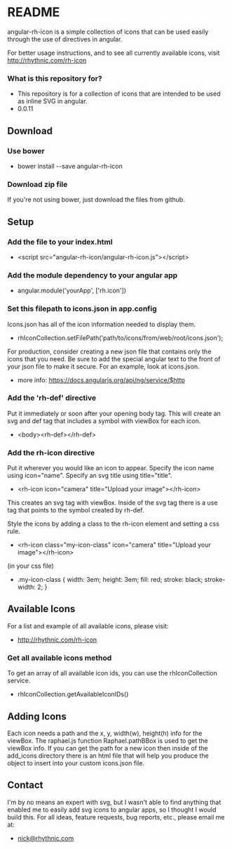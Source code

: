 # README #

angular-rh-icon is a simple collection of icons that can be used easily through the use of directives in angular.

For better usage instructions, and to see all currently available icons,
visit http://rhythnic.com/rh-icon

### What is this repository for? ###

* This repository is for a collection of icons that are intended to be used as inline SVG in angular.
* 0.0.11

Download
--------
### Use bower ###
 * bower install --save angular-rh-icon

### Download zip file ###
If you're not using bower, just download the files from github.


Setup
-----

### Add the file to your index.html ###

<script src="angular-rh-icon/angular-rh-icon.js"></script>
 * &lt;script src="angular-rh-icon/angular-rh-icon.js"&gt;&lt;/script&gt;



### Add the module dependency to your angular app ###

 * angular.module('yourApp', ['rh.icon'])



### Set this filepath to icons.json in app.config ###
Icons.json has all of the icon information needed to display them.

 * rhIconCollection.setFilePath('path/to/icons/from/web/root/icons.json');
 

For production, consider creating a new json file that contains only the icons that you need.
Be sure to add the special angular text to the front of your json file to make it secure.
For an example, look at icons.json.

 * more info:  https://docs.angularjs.org/api/ng/service/$http



### Add the 'rh-def' directive ###

Put it immediately or soon after your opening body tag.
This will create an svg and def tag that includes a symbol with viewBox for each icon.

<rh-def></rh-def>
 * &lt;body&gt;&lt;rh-def&gt;&lt;/rh-def&gt;
    
    
### Add the rh-icon directive ###

Put it wherever you would like an icon to appear.
Specify the icon name using icon="name".
Specify an svg title using title="title".

<rh-icon icon="camera" title="Upload your image"></rh-icon>
* &lt;rh-icon icon="camera" title="Upload your image"&gt;&lt;/rh-icon&gt;

This creates an svg tag with viewBox.  Inside of the svg tag there is a use tag that
points to the symbol created by rh-def.

Style the icons by adding a class to the rh-icon element and setting a css rule.
<rh-icon class="my-icon-class" icon="camera" title="Upload your image"></rh-icon>
* &lt;rh-icon class="my-icon-class" icon="camera" title="Upload your image"&gt;&lt;/rh-icon&gt;

(in your css file)
 * .my-icon-class {
      width: 3em;
      height: 3em;
      fill: red;
      stroke: black;
      stroke-width: 2;
    }

Available Icons
---------------
For a list and example of all available icons, please visit:

 * http://rhythnic.com/rh-icon
 
 ### Get all available icons method ###
 To get an array of all available icon ids, you can use the rhIconCollection service.
  * rhIconCollection.getAvailableIconIDs()

Adding Icons
------------
Each icon needs a path and the x, y, width(w), height(h) info for the viewBox.
The raphael.js function Raphael.pathBBox is used to get the viewBox info.
If you can get the path for a new icon then inside of the add_icons directory
there is an html file that will help you produce the object to insert into
your custom icons.json file.


Contact
-------
I'm by no means an expert with svg, but I wasn't able to find anything that enabled me to
easily add svg icons to angular apps, so I thought I would build this.  For all ideas,
feature requests, bug reports, etc., please email me at:  

 * nick@rhythnic.com